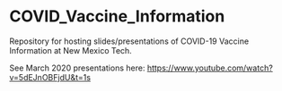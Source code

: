 # COVID_Vaccine_Information
Repository for hosting slides/presentations of COVID-19 Vaccine Information at New Mexico Tech.

See March 2020 presentations here:
https://www.youtube.com/watch?v=5dEJnOBFjdU&t=1s


